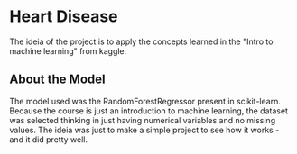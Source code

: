 # Heart Disease
The ideia of the project is to apply the concepts learned in the "Intro to machine learning" from kaggle.

## About the Model
The model used was the RandomForestRegressor present in scikit-learn. Because the course is just an introduction to machine learning, the dataset was selected thinking in just having numerical variables and no missing values. The ideia was just to make a simple project to see how it works - and it did pretty well.
